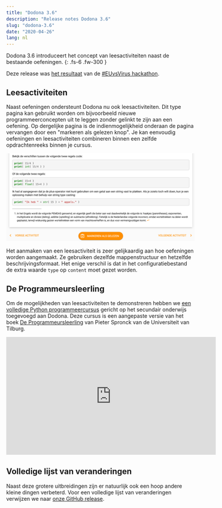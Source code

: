 ```yaml
---
title: "Dodona 3.6"
description: "Release notes Dodona 3.6"
slug: "dodona-3.6"
date: "2020-04-26"
lang: nl
---
```


Dodona 3.6 introduceert het concept van leesactiviteiten naast de bestaande oefeningen.
{: .fs-6 .fw-300 }

Deze release was [het resultaat](https://devpost.com/software/dodona-learn-to-code) van de [#EUvsVirus hackathon](https://euvsvirus.org/).

## Leesactiviteiten

Naast oefeningen ondersteunt Dodona nu ook leesactiviteiten. Dit type pagina kan gebruikt worden om bijvoorbeeld nieuwe programmeerconcepten uit te leggen zonder gelinkt te zijn aan een oefening. Op dergelijke pagina is de indienmogelijkheid onderaan de pagina vervangen door een "markeren als gelezen knop". Je kan eenvoudig oefeningen en leesactiviteiten combineren binnen een zelfde opdrachtenreeks binnen je cursus.

![Markeren als gelezen](/assets/img/news/dodona-3.6/markeren-als-gelezen.png)

Het aanmaken van een leesactiviteit is zeer gelijkaardig aan hoe oefeningen worden aangemaakt. Ze gebruiken dezelfde mappenstructuur en hetzelfde beschrijvingsformaat. Het enige verschil is dat in het configuratiebestand de extra waarde `type` op `content` moet gezet worden.

## De Programmeursleerling

Om de mogelijkheden van leesactiviteiten te demonstreren hebben we [een volledige Python programmeercursus](https://dodona.ugent.be/nl/courses/293/) gericht op het secundair onderwijs toegevoegd aan Dodona. Deze cursus is een aangepaste versie van het boek [De Programmeursleerling](http://www.spronck.net/pythonbook/dutchindex.xhtml) van Pieter Spronck van de Universiteit van Tilburg.

<iframe width="560" height="315" src="https://www.youtube.com/embed/CGdVEJk1Y9s" frameborder="0" allow="accelerometer; autoplay; encrypted-media; gyroscope; picture-in-picture" allowfullscreen></iframe>

## Volledige lijst van veranderingen

Naast deze grotere uitbreidingen zijn er natuurlijk ook een hoop andere kleine dingen verbeterd. Voor een volledige lijst van veranderingen verwijzen we naar [onze GitHub release](https://github.com/dodona-edu/dodona/releases/tag/3.6).

